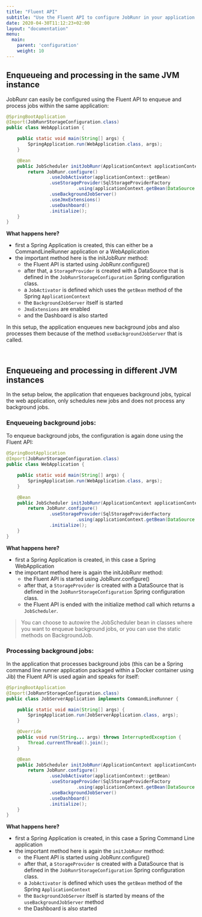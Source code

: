```yaml
---
title: "Fluent API"
subtitle: "Use the Fluent API to configure JobRunr in your application within minutes."
date: 2020-04-30T11:12:23+02:00
layout: "documentation"
menu: 
  main: 
    parent: 'configuration'
    weight: 10
---
```

## Enqueueing and processing in the same JVM instance
JobRunr can easily be configured using the Fluent API to enqueue and process jobs within the same application:

```java
@SpringBootApplication
@Import(JobRunrStorageConfiguration.class)
public class WebApplication {

    public static void main(String[] args) {
        SpringApplication.run(WebApplication.class, args);
    }

    @Bean
    public JobScheduler initJobRunr(ApplicationContext applicationContext) {
        return JobRunr.configure()
                .useJobActivator(applicationContext::getBean)
                .useStorageProvider(SqlStorageProviderFactory
                          .using(applicationContext.getBean(DataSource.class)))
                .useBackgroundJobServer()
                .useJmxExtensions()
                .useDashboard()
                .initialize();
    }
}
```

__What happens here?__
- first a Spring Application is created, this can either be a CommandLineRunner application or a WebApplication
- the important method here is the initJobRunr method:
  - the Fluent API is started using JobRunr.configure()
  - after that, a `StorageProvider` is created with a DataSource that is defined in the `JobRunrStorageConfiguration` Spring configuration class.
  - a `JobActivator` is defined which uses the `getBean` method of the Spring `ApplicationContext`
  - the `BackgroundJobServer` itself is started
  - `JmxExtensions` are enabled
  - and the Dashboard is also started

In this setup, the application enqueues new background jobs and also processes them because of the method `useBackgroundJobServer` that is called.

<br>

## Enqueueing and processing in different JVM instances
In the setup below, the application that enqueues background jobs, typical the web application, only schedules new jobs and does not process any background jobs. 

### Enqueueing background jobs:
To enqueue background jobs, the configuration is again done using the Fluent API:

```java
@SpringBootApplication
@Import(JobRunrStorageConfiguration.class)
public class WebApplication {

    public static void main(String[] args) {
        SpringApplication.run(WebApplication.class, args);
    }

    @Bean
    public JobScheduler initJobRunr(ApplicationContext applicationContext) {
        return JobRunr.configure()
                .useStorageProvider(SqlStorageProviderFactory
                          .using(applicationContext.getBean(DataSource.class)))
                .initialize();
    }
}
```

__What happens here?__
- first a Spring Application is created, in this case a Spring WebApplication
- the important method here is again the initJobRunr method:
  - the Fluent API is started using JobRunr.configure()
  - after that, a `StorageProvider` is created with a DataSource that is defined in the `JobRunrStorageConfiguration` Spring configuration class.
  - the Fluent API is ended with the initialize method call which returns a `JobScheduler`.

> You can choose to autowire the JobScheduler bean in classes where you want to enqueue background jobs, or you can use the static methods on BackgroundJob.

### Processing background jobs:
In the application that processes background jobs (this can be a Spring command line runner application packaged within a Docker container using Jib) the Fluent API is used again and speaks for itself:

```java
@SpringBootApplication
@Import(JobRunrStorageConfiguration.class)
public class JobServerApplication implements CommandLineRunner {

    public static void main(String[] args) {
        SpringApplication.run(JobServerApplication.class, args);
    }

    @Override
    public void run(String... args) throws InterruptedException {
        Thread.currentThread().join();
    }

    @Bean
    public JobScheduler initJobRunr(ApplicationContext applicationContext) {
        return JobRunr.configure()
                .useJobActivator(applicationContext::getBean)
                .useStorageProvider(SqlStorageProviderFactory
                          .using(applicationContext.getBean(DataSource.class)))
                .useBackgroundJobServer()
                .useDashboard()
                .initialize();
    }
}
```

__What happens here?__
- first a Spring Application is created, in this case a Spring Command Line application
- the important method here is again the `initJobRunr` method:
  - the Fluent API is started using JobRunr.configure()
  - after that, a `StorageProvider` is created with a DataSource that is defined in the `JobRunrStorageConfiguration` Spring configuration class.
  - a `JobActivator` is defined which uses the `getBean` method of the Spring `ApplicationContext`
  - the `BackgroundJobServer` itself is started by means of the `useBackgroundJobServer` method
  - the Dashboard is also started
